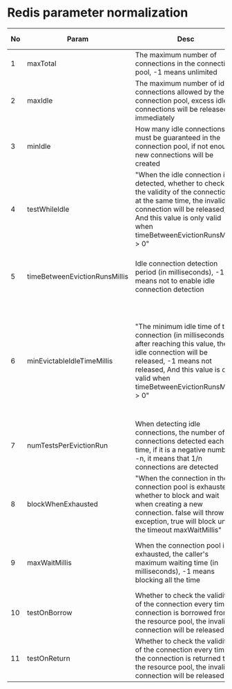 # Redis parameter normalization

| No   | Param                         | Desc                                                         | Defaule | Suggest | Suggest Desc                                                 |
| ---- | ----------------------------- | ------------------------------------------------------------ | ------- | ------- | ------------------------------------------------------------ |
| 1    | maxTotal                      | The maximum number of connections in the connection pool, -1 means unlimited | 8       | 1500    |                                                              |
| 2    | maxIdle                       | The maximum number of idle connections allowed by the connection pool, excess idle connections will be released immediately | 8       | 500     |                                                              |
| 3    | minIdle                       | How many idle connections must be guaranteed in the connection pool, if not enough, new connections will be created | 0       | 50      |                                                              |
| 4    | testWhileIdle                 | "When the idle connection is detected, whether to check the validity of the connection at the same time, the invalid connection will be released, And this value is only valid when timeBetweenEvictionRunsMillis > 0" | FALSE   | TRUE    |                                                              |
| 5    | timeBetweenEvictionRunsMillis | Idle connection detection period (in milliseconds), -1 means not to enable idle connection detection | -1      | 300000  | Indicates a 5-minute idle connection detection period                                  |
| 6    | minEvictableIdleTimeMillis    | "The minimum idle time of the connection (in milliseconds), after reaching this value, the idle connection will be released, -1 means not released, And this value is only valid when timeBetweenEvictionRunsMillis > 0" | 1800000 | 240000  | "Indicates that the connection is idle for a maximum of 4 minutes(Note that it needs to be lower than the idle connection detection period)" |
| 7    | numTestsPerEvictionRun        | When detecting idle connections, the number of connections detected each time, if it is a negative number -n, it means that 1/n connections are detected | 3       | 3       |                                                              |
| 8    | blockWhenExhausted            | "When the connection in the connection pool is exhausted, whether to block and wait when creating a new connection. false will throw an exception, true will block until the timeout maxWaitMillis" | TRUE    | TRUE    |                                                              |
| 9    | maxWaitMillis                 | When the connection pool is exhausted, the caller's maximum waiting time (in milliseconds), -1 means blocking all the time | -1      | 2000    | Indicates a maximum wait of 2 seconds when blocking          |
| 10   | testOnBorrow                  | Whether to check the validity of the connection every time a connection is borrowed from the resource pool, the invalid connection will be released | FALSE   | TRUE    |                                                              |
| 11   | testOnReturn                  | Whether to check the validity of the connection every time the connection is returned to the resource pool, the invalid connection will be released | FALSE   | FALSE   |                                                              |

